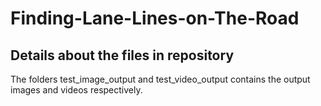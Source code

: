 # Finding-Lane-Lines-on-The-Road

Details about the files in repository
----------------------------------------
The folders test_image_output and test_video_output contains the output images and videos respectively.


